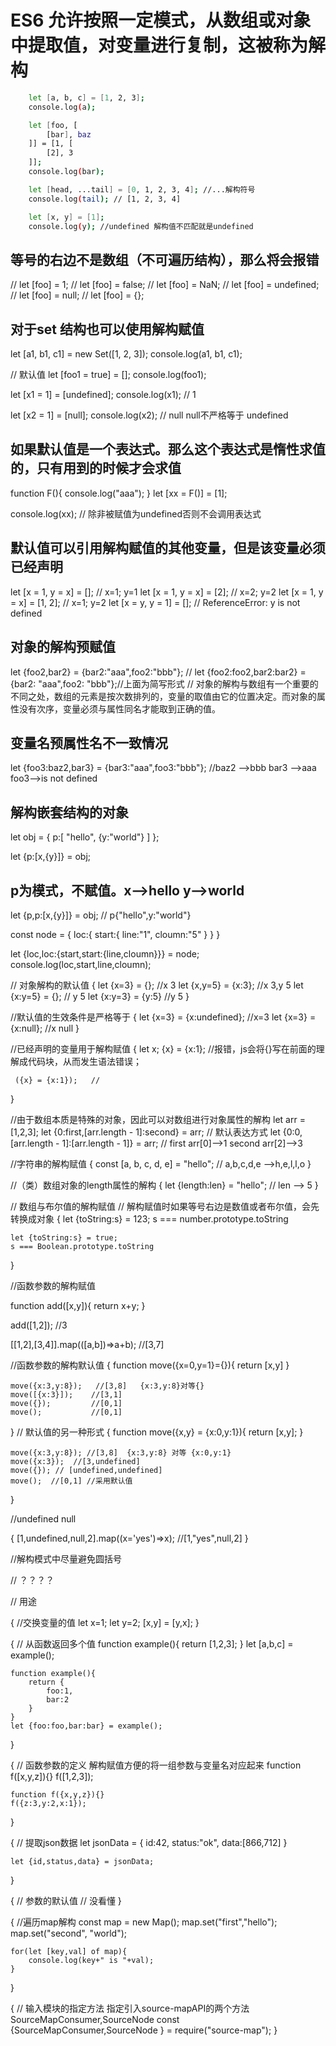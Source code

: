 # ES6 允许按照一定模式，从数组或对象中提取值，对变量进行复制，这被称为解构

```bash
    let [a, b, c] = [1, 2, 3];
    console.log(a);

    let [foo, [
        [bar], baz
    ]] = [1, [
        [2], 3
    ]];
    console.log(bar);

    let [head, ...tail] = [0, 1, 2, 3, 4]; //...解构符号
    console.log(tail); // [1, 2, 3, 4]

    let [x, y] = [1];
    console.log(y); //undefined 解构值不匹配就是undefined
```
## 等号的右边不是数组（不可遍历结构），那么将会报错

// let [foo] = 1;
// let [foo] = false;
// let [foo] = NaN;
// let [foo] = undefined;
// let [foo] = null;
// let [foo] = {};

## 对于set 结构也可以使用解构赋值

let [a1, b1, c1] = new Set([1, 2, 3]);
console.log(a1, b1, c1);

// 默认值
let [foo1 = true] = [];
console.log(foo1);

let [x1 = 1] = [undefined];
console.log(x1); // 1 

let [x2 = 1] = [null];
console.log(x2);  // null  null不严格等于 undefined 

## 如果默认值是一个表达式。那么这个表达式是惰性求值的，只有用到的时候才会求值

function F(){
    console.log("aaa");
}
let [xx = F()] = [1];

console.log(xx); // 除非被赋值为undefined否则不会调用表达式

## 默认值可以引用解构赋值的其他变量，但是该变量必须已经声明

let [x = 1, y = x] = []; // x=1; y=1
let [x = 1, y = x] = [2]; // x=2; y=2
let [x = 1, y = x] = [1, 2]; // x=1; y=2
let [x = y, y = 1] = []; // ReferenceError: y is not defined

## 对象的解构预赋值
let {foo2,bar2} = {bar2:"aaa",foo2:"bbb"};
// let {foo2:foo2,bar2:bar2} = {bar2: "aaa",foo2: "bbb"};//上面为简写形式
// 对象的解构与数组有一个重要的不同之处，数组的元素是按次数排列的，变量的取值由它的位置决定。而对象的属性没有次序，变量必须与属性同名才能取到正确的值。

## 变量名预属性名不一致情况
let {foo3:baz2,bar3} = {bar3:"aaa",foo3:"bbb"};
 //baz2 -->bbb bar3 -->aaa foo3-->is not defined

## 解构嵌套结构的对象
 let obj = {
    p:[
        "hello",
        {y:"world"}
    ]
 };

 let {p:[x,{y}]} = obj; 
 ## p为模式，不赋值。x-->hello y-->world

 let {p,p:[x,{y}]} = obj;
 // p{"hello",y:"world"}

 const node = {
     loc:{
         start:{
             line:"1",
             cloumn:"5"
         }
     }
 }

 let {loc,loc:{start,start:{line,cloumn}}} = node;
 console.log(loc,start,line,cloumn);

 // 对象解构的默认值
 {
     let {x=3} = {};  //x 3
     let {x,y=5} = {x:3};  //x 3,y 5
     let {x:y=5} = {}; // y 5
     let {x:y=3} = {y:5} //y 5
 }

 //默认值的生效条件是严格等于
 {
     let {x=3} = {x:undefined};  //x=3 
     let {x=3} = {x:null};  //x null
 }


 //已经声明的变量用于解构赋值
 {
     let x;
     {x} = {x:1}; //报错，js会将{}写在前面的理解成代码块，从而发生语法错误；

     ({x} = {x:1});   //
 }

 //由于数组本质是特殊的对象，因此可以对数组进行对象属性的解构
 let arr = [1,2,3];
 let {0:first,[arr.length - 1]:second} = arr;
 // 默认表达方式 let {0:0,[arr.length - 1]:[arr.length - 1]} = arr;
 // first arr[0]-->1     second arr[2]-->3  

 //字符串的解构赋值
 {
    const [a, b, c, d, e] = "hello";
    // a,b,c,d,e  -->h,e,l,l,o
 }

 //（类）数组对象的length属性的解构
 {
     let {length:len} = "hello";
    //  len --> 5
 }


//  数组与布尔值的解构赋值
// 解构赋值时如果等号右边是数值或者布尔值，会先转换成对象
{
    let {toString:s} = 123;
    s === number.prototype.toString

    let {toString:s} = true;
    s === Boolean.prototype.toString
}

//函数参数的解构赋值

function add([x,y]){
    return x+y;
}

add([1,2]); //3

[[1,2],[3,4]].map(([a,b])=>a+b); //[3,7]

//函数参数的解构默认值
{
    function move({x=0,y=1}={}){
        return [x,y]
    }

    move({x:3,y:8});   //[3,8]   {x:3,y:8}对等{}
    move([{x:3}]);    //[3,1] 
    move({});         //[0,1]
    move();           //[0,1]
}
// 默认值的另一种形式
{
    function move({x,y} = {x:0,y:1}){
        return [x,y];
    }

    move({x:3,y:8}); //[3,8]  {x:3,y:8} 对等 {x:0,y:1}
    move({x:3});  //[3,undefined]
    move({}); // [undefined,undefined] 
    move();  //[0,1] //采用默认值
}

//undefined null

{
    [1,undefined,null,2].map((x='yes')=>x);
    //[1,"yes",null,2]
}


//解构模式中尽量避免圆括号


// ？？？？


// 用途

{  //交换变量的值
    let x=1;
    let y=2;
    [x,y] = [y,x];
}

{ // 从函数返回多个值
    function example(){
        return [1,2,3];
    }
    let [a,b,c] = example();

    function example(){
        return {
            foo:1,
            bar:2
        }
    }
    let {foo:foo,bar:bar} = example();
}

{ // 函数参数的定义   解构赋值方便的将一组参数与变量名对应起来
    function f([x,y,z]){}
    f([1,2,3]);

    function f({x,y,z}){}
    f({z:3,y:2,x:1});
}

{ // 提取json数据
    let jsonData = {
        id:42,
        status:"ok",
        data:[866,712]
    }

    let {id,status,data} = jsonData;
}


{ // 参数的默认值
    // 没看懂
}


{ //遍历map解构
    const map = new Map();
    map.set("first","hello");
    map.set("second", "world");

    for(let [key,val] of map){
        console.log(key+" is "+val);
    }
}

{ // 输入模块的指定方法   指定引入source-mapAPI的两个方法SourceMapConsumer,SourceNode
    const {SourceMapConsumer,SourceNode } = require("source-map");
}
